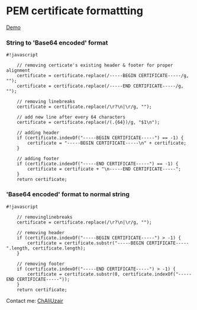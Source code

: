 # PEM certificate formattting #
[Demo](https://chaliuzair.github.io/PEM-certificate-formattting/)
### String to 'Base64 encoded' format ###

```
#!javascript

    // removing certicate's existing header & footer for proper alignment
    certificate = certificate.replace(/-----BEGIN CERTIFICATE-----/g, "");
    certificate = certificate.replace(/-----END CERTIFICATE-----/g, "");

    // removing linebreaks
    certificate = certificate.replace(/\r?\n|\r/g, "");

    // add new line after every 64 characters
    certificate = certificate.replace(/(.{64})/g, "$1\n");

    // adding header
    if (certificate.indexOf("-----BEGIN CERTIFICATE-----") == -1) {
        certificate = "-----BEGIN CERTIFICATE-----\n" + certificate;
    }

    // adding footer
    if (certificate.indexOf("-----END CERTIFICATE-----") == -1) {
        certificate = certificate + "\n-----END CERTIFICATE-----";
    }
    return certificate;
```

### 'Base64 encoded' format to normal string ###

```
#!javascript

    // removinglinebreaks
    certificate = certificate.replace(/\r?\n|\r/g, "");

    // removing header
    if (certificate.indexOf("-----BEGIN CERTIFICATE-----") > -1) {
        certificate = certificate.substr("-----BEGIN CERTIFICATE-----".length, certificate.length);
    }

    // removing footer
    if (certificate.indexOf("-----END CERTIFICATE-----") > -1) {
        certificate = certificate.substr(0, certificate.indexOf("-----END CERTIFICATE-----"));
    }
    return certificate;
```

Contact me: [ChAliUzair](https://www.freelancer.com/u/ChAliUzair.html)